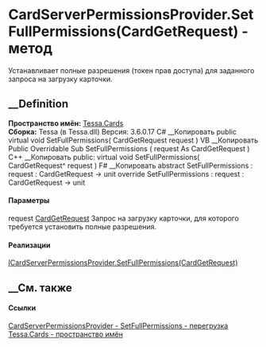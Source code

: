 # CardServerPermissionsProvider.SetFullPermissions(CardGetRequest) - метод
Устанавливает полные разрешения (токен прав доступа) для заданного запроса на
загрузку карточки.
##  __Definition
 **Пространство имён:** [Tessa.Cards](N_Tessa_Cards.htm)  
 **Сборка:** Tessa (в Tessa.dll) Версия: 3.6.0.17
C# __Копировать
     public virtual void SetFullPermissions(
    	CardGetRequest request
    )
VB __Копировать
     Public Overridable Sub SetFullPermissions ( 
    	request As CardGetRequest
    )
C++ __Копировать
     public:
    virtual void SetFullPermissions(
    	CardGetRequest^ request
    )
F# __Копировать
     abstract SetFullPermissions : 
            request : CardGetRequest -> unit 
    override SetFullPermissions : 
            request : CardGetRequest -> unit 
#### Параметры
request [CardGetRequest](T_Tessa_Cards_CardGetRequest.htm)
    Запрос на загрузку карточки, для которого требуется установить полные разрешения.
#### Реализации
[ICardServerPermissionsProvider.SetFullPermissions(CardGetRequest)](M_Tessa_Cards_ICardServerPermissionsProvider_SetFullPermissions_3.htm)  
##  __См. также
#### Ссылки
[CardServerPermissionsProvider -
](T_Tessa_Cards_CardServerPermissionsProvider.htm)
[SetFullPermissions -
перегрузка](Overload_Tessa_Cards_CardServerPermissionsProvider_SetFullPermissions.htm)
[Tessa.Cards - пространство имён](N_Tessa_Cards.htm)
